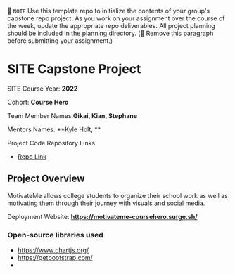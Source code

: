 📝 `NOTE` Use this template repo to initialize the contents of your group's capstone repo project. As you work on your assignment over the course of the week, update the appropriate repo deliverables. All project planning should be included in the planning directory. (🚫 Remove this paragraph before submitting your assignment.)

# SITE Capstone Project

SITE Course Year: **2022**

Cohort: **Course Hero**

Team Member Names:**Gikai, Kian, Stephane**

Mentors Names: **Kyle Holt, **

Project Code Repository Links

* [Repo Link](https://github.com/Course-Hero-3/MotivateMe)

## Project Overview

MotivateMe allows college students to organize their school work as well as motivating them through their journey with visuals and social media.

Deployment Website: **https://motivateme-coursehero.surge.sh/**

### Open-source libraries used

- https://www.chartjs.org/
- https://getbootstrap.com/
- 

